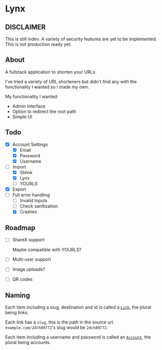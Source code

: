 # Lynx

## DISCLAIMER

This is still indev. A variety of security features are yet to be implemented. This is not production ready yet.

## About

A fullstack application to shorten your URLs.

I've tried a variety of URL shorteners but didn't find any with the functionality I wanted so I made my own.

My functionality I wanted:

-   Admin Interface
-   Option to redirect the root path
-   Simple UI

## Todo

-   [x] Account Settings
    -   [x] Email
    -   [x] Password
    -   [x] Username
-   [ ] Import
    -   [x] Shlink
    -   [x] Lynx
    -   [ ] YOURLS
-   [x] Export
-   [ ] Full error handling
    -   [ ] Invalid Inputs
    -   [ ] Check sanitization
    -   [x] Crashes

## Roadmap

-   [ ] ShareX support

    Maybe compatible with YOURLS?

-   [ ] Multi-user support

-   [ ] Image uploads?

-   [ ] QR codes

## Naming

Each item including a slug, destination and id is called a [`Link`](server/src/db/models/link.js), the plural being links.

Each link has a `slug`, this is the path in the source url. `example.com/2dch89772`'s slug would be `2dch89772`.

Each item including a username and password is called an [`Account`](server/src/db/models/account.js), the plural being accounts.
